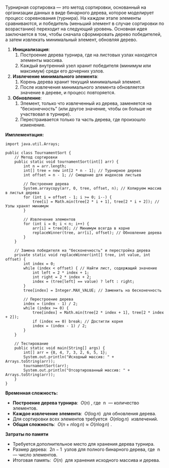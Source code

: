 Турнирная сортировка — это метод сортировки, основанный на организации данных в виде бинарного дерева, которое моделирует процесс соревнования (турнира). На каждом этапе элементы сравниваются, и победитель (меньший элемент в случае сортировки по возрастанию) переходит на следующий уровень. Основная идея заключается в том, чтобы сначала сформировать дерево победителей, а затем извлекать минимальный элемент, обновляя дерево.

1. **Инициализация**: 
	1. Построение дерева турнира, где на листовых узлах находятся элементы массива.
	2. Каждый внутренний узел хранит победителя (минимум или максимум) среди его дочерних узлов.
2. **Извлечение минимального элемента**:
	1. Корень дерева хранит текущий минимальный элемент.
	2. После извлечения минимального элемента обновляется значение в дереве, и процесс повторяется.
3. **Обновление**:
	1. Элемент, только что извлеченный из дерева, заменяется на “бесконечность” (или другое значение, чтобы он больше не участвовал в турнире).
	2. Перестраивается только та часть дерева, где произошло изменение.


**Имплементация:**

```
import java.util.Arrays;

public class TournamentSort {
    // Метод сортировки
    public static void tournamentSort(int[] arr) {
        int n = arr.length;
        int[] tree = new int[2 * n - 1]; // Турнирное дерево
        int offset = n - 1; // Смещение для индексов листьев
		
        // Построение дерева
        System.arraycopy(arr, 0, tree, offset, n); // Копируем массив в листья дерева
        for (int i = offset - 1; i >= 0; i--) {
            tree[i] = Math.min(tree[2 * i + 1], tree[2 * i + 2]); // Узлы хранят минимум
        }
		
        // Извлечение элементов
        for (int i = 0; i < n; i++) {
            arr[i] = tree[0]; // Минимум всегда в корне
            replaceWinner(tree, arr[i], offset); // Обновление дерева
        }
    }
	
    // Замена победителя на "бесконечность" и перестройка дерева
    private static void replaceWinner(int[] tree, int value, int offset) {
        int index = 0;
        while (index < offset) { // Найти лист, содержащий значение
            int left = 2 * index + 1;
            int right = 2 * index + 2;
            index = (tree[left] == value) ? left : right;
        }
        tree[index] = Integer.MAX_VALUE; // Заменить на бесконечность
		
        // Перестроение дерева
        index = (index - 1) / 2;
        while (index >= 0) {
            tree[index] = Math.min(tree[2 * index + 1], tree[2 * index + 2]);
            if (index == 0) break; // Достигли корня
            index = (index - 1) / 2;
        }
    }
	
    // Тестирование
    public static void main(String[] args) {
        int[] arr = {8, 4, 7, 3, 2, 6, 5, 1};
        System.out.println("Исходный массив: " + Arrays.toString(arr));
        tournamentSort(arr);
        System.out.println("Отсортированный массив: " + Arrays.toString(arr));
    }
}
```


**Временная сложность:**

- **Построение дерева турнира**:  $O(n)$ , где  n  — количество элементов.
- **Каждое извлечение элемента**:  $O(\log n)$  для обновления дерева.
- Для сортировки всех элементов требуется  $O(n \log n)$  извлечений.
- **Общая сложность**:  $O(n + n \log n)  ≈  O(n \log n)$ .


**Затраты по памяти**

- Требуется дополнительное место для хранения дерева турнира.
- Размер дерева:  $2n - 1$  узлов для полного бинарного дерева, где  n  — число элементов.
- Итоговая память:  $O(n)$  для хранения исходного массива и дерева.